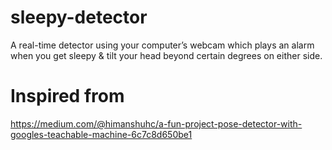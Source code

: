 # sleepy-detector
A real-time detector using your computer’s webcam which plays an alarm when you get sleepy &amp; tilt your head beyond certain degrees on either side.

# Inspired from
https://medium.com/@himanshuhc/a-fun-project-pose-detector-with-googles-teachable-machine-6c7c8d650be1
